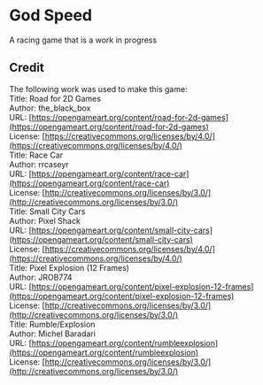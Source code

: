 # God Speed
A racing game that is a work in progress

## Credit
The following work was used to make this game: \
Title: Road for 2D Games \
Author: the_black_box \
URL: [https://opengameart.org/content/road-for-2d-games](https://opengameart.org/content/road-for-2d-games) \
License: [https://creativecommons.org/licenses/by/4.0/](https://creativecommons.org/licenses/by/4.0/) \
Title: Race Car \
Author: rrcaseyr \
URL: [https://opengameart.org/content/race-car](https://opengameart.org/content/race-car) \
License: [http://creativecommons.org/licenses/by/3.0/](http://creativecommons.org/licenses/by/3.0/) \
Title: Small City Cars \
Author: Pixel Shack \
URL: [https://opengameart.org/content/small-city-cars](https://opengameart.org/content/small-city-cars) \
License: [https://creativecommons.org/licenses/by/4.0/](https://creativecommons.org/licenses/by/4.0/) \
Title: Pixel Explosion (12 Frames) \
Author: JROB774 \
URL: [https://opengameart.org/content/pixel-explosion-12-frames](https://opengameart.org/content/pixel-explosion-12-frames) \
License: [http://creativecommons.org/licenses/by/3.0/](http://creativecommons.org/licenses/by/3.0/) \
Title: Rumble/Explosion \
Author: Michel Baradari \
URL: [https://opengameart.org/content/rumbleexplosion](https://opengameart.org/content/rumbleexplosion) \
License: [http://creativecommons.org/licenses/by/3.0/](http://creativecommons.org/licenses/by/3.0/)